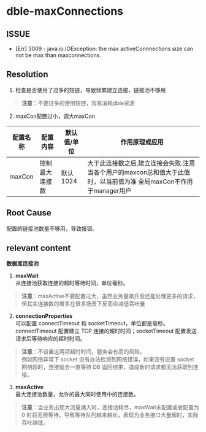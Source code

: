# dble-maxConnections  

## ISSUE

- [Err] 3009 - java.io.IOException: the max activeConnnections size can not be max than maxconnections. 

## Resolution

1. 检查是否使用了过多的短链，导致频繁建立连接，链接池不够用 
>**注意**：不要过多的使用短链，容易消耗dble资源  
2.  maxCon配置过小，调大maxCon 

| 配置名称 | 配置内容 | 默认值/单位 | 作用原理或应用 |
| ---- | ---- | ---- | ----|
| maxCon | 控制最大连接数 | 默认1024 | 大于此连接数之后,建立连接会失败.注意当各个用户的maxcon总和值大于此值时，以当前值为准 全局maxCon不作用于manager用户 |

## Root Cause  

配置的链接池数量不够用，导致报错。 

## relevant content  

**数据库连接池**  
1. **maxWait**  
	从连接池获取连接的超时等待时间，单位毫秒。 
> **注意**：maxActive不要配置过大，虽然业务量飙升后还能处理更多的请求，但其实连接数的增多在很多场景下反而会减低吞吐量

2. **connectionProperties**  
	可以配置 connectTimeout 和 socketTimeout，单位都是毫秒。
	connectTimeout 配置建立 TCP 连接的超时时间；socketTimeout 配置发送请求后等待响应的超时时间。 
> **注意**：不设置这两项超时时间，服务会有高的风险。  
> 例如网络异常下 socket 没有办法检测到网络错误，如果没有设置 socket 网络超时，连接就会一直等待 DB 返回结果，造成新的请求都无法获取到连接。  

3. **maxActive**  
	最大连接池数量，允许的最大同时使用中的连接数。 
>**注意**：当业务出现大流量涌入时，连接池耗尽，maxWait未配置或者配置为 0 时将无限等待，导致等待队列越来越长，表现为业务接口大量超时，实际吞吐越低。


<!--stackedit_data:
eyJoaXN0b3J5IjpbNjQxNTc4OTc1XX0=
-->